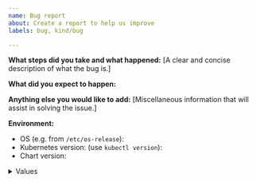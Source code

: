 ```yaml
---
name: Bug report
about: Create a report to help us improve
labels: bug, kind/bug

---
```


**What steps did you take and what happened:**
[A clear and concise description of what the bug is.]

**What did you expect to happen:**

**Anything else you would like to add:**
[Miscellaneous information that will assist in solving the issue.]

**Environment:**
- OS (e.g. from `/etc/os-release`):
- Kubernetes version: (use `kubectl version`):
- Chart version:

<details><summary>Values</summary>

</details>
